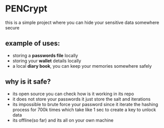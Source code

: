 # PENCrypt

this is a simple project where you can hide your sensitive data somewhere secure

example of uses:
-
- storing a __passwords file__ locally
- storing your __wallet__ details locally
- a local __diary book__, you can keep your memories somewhere safely


why is it safe?
- 
- its open source you can check how is it working in its repo
- it does not store your passwords it just store the salt and iterations
- its impossible to brute force your password since it iterate the hashing process for 700k times which take like 1 sec to create a key to unlock data
- its offline(so far) and its all on your own machine
